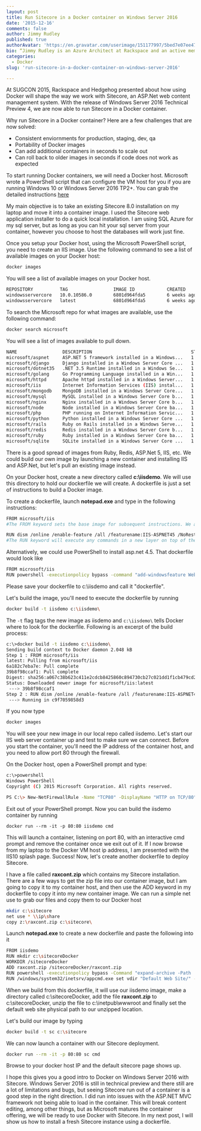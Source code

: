 ```yaml
---
layout: post
title: Run Sitecore in a Docker container on Windows Server 2016
date: '2015-12-16'
comments: false
author: Jimmy Rudley
published: true
authorAvatar: 'https://en.gravatar.com/userimage/151177997/5bed7e07ee47533cbd34b951d463bcb7.jpg'
bio: “Jimmy Rudley is an Azure Architect at Rackspace and an active member of the Azure community. He focuses on solving large and complex architecture and automation problems within Azure."
categories:
  - Docker
slug: 'run-sitecore-in-a-docker-container-on-windows-server-2016' 

---
```


At SUGCON 2015, Rackspace and Hedgehog presented about how using Docker will shape the way we work with Sitecore, an ASP.Net web content management system. With the release of Windows Server 2016 Technical Preview 4, we are now able to run Sitecore in a Docker container. 

<!--more-->
Why run Sitecore in a Docker container? Here are a few challenges that are now solved:
  - Consistent enviornments for production, staging, dev, qa
  - Portability of Docker images
  - Can add additional containers in seconds to scale out
  - Can roll back to older images in seconds if code does not work as expected

To start running Docker containers, we will need a Docker host. Microsoft wrote a PowerShell script that can configure the VM host for you if you are running Windows 10 or Windows Server 2016 TP2+. You can grab the detailed instructions [here](https://msdn.microsoft.com/virtualization/windowscontainers/quick_start/container_setup)

My main objective is to take an existing Sitecore 8.0 installation on my laptop and move it into a container image. I used the Sitecore web application installer to do a quick local installation. I am using SQL Azure for my sql server, but as long as you can hit your sql server from your container, however you choose to host the databases will work just fine.

Once you setup your Docker host, using the Microsoft PowerShell script, you need to create an IIS image. Use the following command to see a list of available images on your Docker host:

```sh
docker images
```

You will see a list of available images on your Docker host.

```sh
REPOSITORY          TAG                 IMAGE ID            CREATED             VIRTUAL SIZE
windowsservercore   10.0.10586.0        6801d964fda5        6 weeks ago         0 B
windowsservercore   latest              6801d964fda5        6 weeks ago         0 B
```

To search the Microsoft repo for what images are available, use the following command:

```sh
docker search microsoft
```

You will see a list of images available to pull down.

```sh
NAME                 DESCRIPTION                                     STARS     OFFICIAL   AUTOMATED
microsoft/aspnet     ASP.NET 5 framework installed in a Windows...   1         [OK]       [OK]
microsoft/django     Django installed in a Windows Server Core ...   1                    [OK]
microsoft/dotnet35   .NET 3.5 Runtime installed in a Windows Se...   1         [OK]       [OK]
microsoft/golang     Go Programming Language installed in a Win...   1                    [OK]
microsoft/httpd      Apache httpd installed in a Windows Server...   1                    [OK]
microsoft/iis        Internet Information Services (IIS) instal...   1         [OK]       [OK]
microsoft/mongodb    MongoDB installed in a Windows Server Core...   1                    [OK]
microsoft/mysql      MySQL installed in a Windows Server Core b...   1                    [OK]
microsoft/nginx      Nginx installed in a Windows Server Core b...   1                    [OK]
microsoft/node       Node installed in a Windows Server Core ba...   1                    [OK]
microsoft/php        PHP running on Internet Information Servic...   1                    [OK]
microsoft/python     Python installed in a Windows Server Core ...   1                    [OK]
microsoft/rails      Ruby on Rails installed in a Windows Serve...   1                    [OK]
microsoft/redis      Redis installed in a Windows Server Core b...   1                    [OK]
microsoft/ruby       Ruby installed in a Windows Server Core ba...   1                    [OK]
microsoft/sqlite     SQLite installed in a Windows Server Core ...   1                    [OK]
```

There is a good spread of images from Ruby, Redis, ASP.Net 5, IIS, etc. We could build our own image by launching a new container and installing IIS and ASP.Net, but let's pull an existing image instead.

On your Docker host, create a new directory called **c:\iisdemo**. We will use this directory to hold our dockerfile we will create. A dockerfile is just a set of instructions to build a Docker image. 

To create a dockerfile, launch **notepad.exe** and type in the following instructions:

```sh
FROM microsoft/iis
#The FROM keyword sets the base image for subsequent instructions. We are telling docker to use the microsoft/iis image. We do not have this locally, but Docker is smart enough to pull it down locally for us.

RUN dism /online /enable-feature /all /featurename:IIS-ASPNET45 /NoRestart
#The RUN keyword will execute any commands in a new layer on top of the current image and commit the results. I am telling it to run dism to install the asp.net 4.5 features for IIS
```

Alternatively, we could use PowerShell to install asp.net 4.5. That dockerfile would look like

```sh
FROM microsoft/iis
RUN powershell -executionpolicy bypass -command "add-windowsfeature Web-Asp-Net45"
```

Please save your dockerfile to c:\iisdemo and call it "dockerfile". 

Let's build the image, you'll need to execute the dockerfile by running

```sh
docker build -t iisdemo c:\iisdemo\
```

The ` -t ` flag tags the new image as iisdemo and ` c:\iisdemo\ ` tells Docker where to look for the dockerfile. Following is an excerpt of the build process:

```sh
c:\>docker build -t iisdemo c:\iisdemo\
Sending build context to Docker daemon 2.048 kB
Step 1 : FROM microsoft/iis
latest: Pulling from microsoft/iis
6a182c7eba7e: Pull complete
39b8f98ccaf1: Pull complete
Digest: sha256:a067c38b623c411e2cdcb8425860c894730cb27c021dd1f1cb479cd21a031cd7
Status: Downloaded newer image for microsoft/iis:latest
 ---> 39b8f98ccaf1
Step 2 : RUN dism /online /enable-feature /all /featurename:IIS-ASPNET45 /NoRestart
 ---> Running in c9f7059858d3
 ```

If you now type

```sh
docker images
```

You will see your new image in our local repo called iisdemo.
Let's start our IIS web server container up and test to make sure we can connect. Before you start the container, you'll need the IP address of the container host, and you need to allow port 80 through the firewall.

On the Docker host, open a PowerShell prompt and type:

```sh
c:\>powershell
Windows PowerShell
Copyright (C) 2015 Microsoft Corporation. All rights reserved.

PS C:\> New-NetFirewallRule -Name "TCP80" -DisplayName "HTTP on TCP/80" -Protocol tcp -LocalPort 80 -Action Allow -Enabled True
```

Exit out of your PowerShell prompt. Now you can build the iisdemo container by running

```
docker run --rm -it -p 80:80 iisdemo cmd
```

This will launch a container, listening on port 80, with an interactive cmd prompt and remove the container once we exit out of it. 
If I now browse from my laptop to the Docker VM host ip address, I am presented with the IIS10 splash page. Success! Now, let's create another dockerfile to deploy Sitecore.

I have a file called **raxcont.zip** which contains my Sitecore installation. There are a few ways to get the zip file into our container image, but I am going to copy it to my container host, and then use the ADD keyword in my dockerfile to copy it into my new container image. We can run a simple net use to grab our files and copy them to our Docker host

```sh
mkdir c:\sitecore
net use * \\ip\share
copy z:\raxcont.zip c:\sitecore\
```

Launch **notepad.exe** to create a new dockerfile and paste the following into it

```sh
FROM iisdemo
RUN mkdir c:\sitecoreDocker
WORKDIR /sitecoreDocker
ADD raxcont.zip /sitecoreDocker/raxcont.zip
RUN powershell -executionpolicy bypass -Command "expand-archive -Path 'c:\sitecoreDocker\raxcont.zip' -DestinationPath 'c:\inetpub\wwwroot\'"
RUN /windows/system32/inetsrv/appcmd.exe set vdir "Default Web Site/" -physicalPath:"c:\inetpub\wwwroot\raxcont\website"
```

When we build from this dockerfile, it will use our iisdemo image, make a directory called c:\sitecoreDocker, add the file **raxcont.zip** to c:\sitecoreDocker\, unzip the file to c:\inetpub\wwwroot and finally set the default web site physical path to our unzipped location.

Let's build our image by typing

```sh
docker build -t sc c:\sitecore
```

We can now launch a container with our Sitecore deployment.

```sh
docker run --rm -it -p 80:80 sc cmd
```

Browse to your docker host IP and the default sitecore page shows up.


I hope this gives you a good intro to Docker on Windows Server 2016 with Sitecore. Windows Server 2016 is still in technical preview and there still are a lot of limitations and bugs, but seeing Sitecore run out of a container is a good step in the right direction. I did run into issues with the ASP.NET MVC framework not being able to load in the container. This will break content editing, among other things, but as Microsoft matures the container offering, we will be ready to use Docker with Sitecore. In my next post, I will show us how to install a fresh Sitecore instance using a dockerfile.




